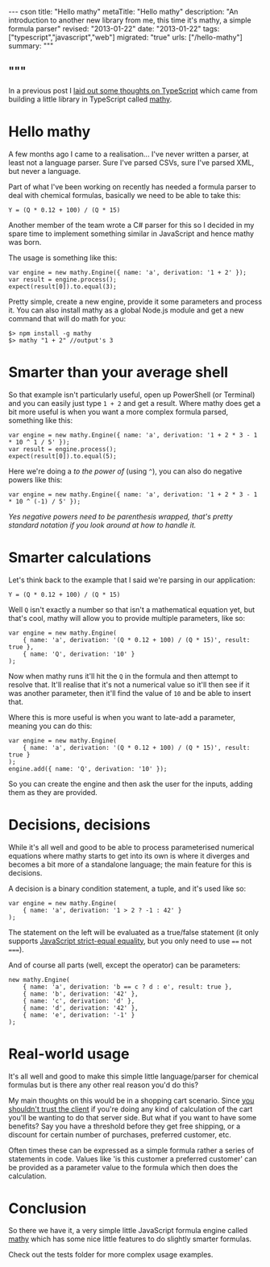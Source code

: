 --- cson
title: "Hello mathy"
metaTitle: "Hello mathy"
description: "An introduction to another new library from me, this time it's mathy, a simple formula parser"
revised: "2013-01-22"
date: "2013-01-22"
tags: ["typescript","javascript","web"]
migrated: "true"
urls: ["/hello-mathy"]
summary: """

"""
---
In a previous post I [laid out some thoughts on TypeScript](http://www.aaron-powell.com/javascript/thoughts-on-typescript) which came from building a little library in TypeScript called [mathy](https://github.com/aaronpowell/mathy.js).

# Hello mathy

A few months ago I came to a realisation... I've never written a parser, at least not a language parser. Sure I've parsed CSVs, sure I've parsed XML, but never a language.

Part of what I've been working on recently has needed a formula parser to deal with chemical formulas, basically we need to be able to take this:

	Y = (Q * 0.12 + 100) / (Q * 15)

Another member of the team wrote a C# parser for this so I decided in my spare time to implement something similar in JavaScript and hence mathy was born.

The usage is something like this:

    var engine = new mathy.Engine({ name: 'a', derivation: '1 + 2' });
    var result = engine.process();
    expect(result[0]).to.equal(3);

Pretty simple, create a new engine, provide it some parameters and process it. You can also install mathy as a global Node.js module and get a new command that will do math for you:

	$> npm install -g mathy
	$> mathy "1 + 2" //output's 3

# Smarter than your average shell

So that example isn't particularly useful, open up PowerShell (or Terminal) and you can easily just type `1 + 2` and get a result. Where mathy does get a bit more useful is when you want a more complex formula parsed, something like this:

    var engine = new mathy.Engine({ name: 'a', derivation: '1 + 2 * 3 - 1 * 10 ^ 1 / 5' });
    var result = engine.process();
    expect(result[0]).to.equal(5);

Here we're doing a _to the power of_ (using `^`), you can also do negative powers like this:

    var engine = new mathy.Engine({ name: 'a', derivation: '1 + 2 * 3 - 1 * 10 ^ (-1) / 5' });

_Yes negative powers need to be parenthesis wrapped, that's pretty standard notation if you look around at how to handle it._

# Smarter calculations

Let's think back to the example that I said we're parsing in our application:

	Y = (Q * 0.12 + 100) / (Q * 15)

Well `Q` isn't exactly a number so that isn't a mathematical equation yet, but that's cool, mathy will allow you to provide multiple parameters, like so:

    var engine = new mathy.Engine(
		{ name: 'a', derivation: '(Q * 0.12 + 100) / (Q * 15)', result: true },
		{ name: 'Q', derivation: '10' }
	);

Now when mathy runs it'll hit the `Q` in the formula and then attempt to resolve that. It'll realise that it's not a numerical value so it'll then see if it was another parameter, then it'll find the value of `10` and be able to insert that.

Where this is more useful is when you want to late-add a parameter, meaning you can do this:

    var engine = new mathy.Engine(
		{ name: 'a', derivation: '(Q * 0.12 + 100) / (Q * 15)', result: true }
	);
	engine.add({ name: 'Q', derivation: '10' });

So you can create the engine and then ask the user for the inputs, adding them as they are provided.

# Decisions, decisions

While it's all well and good to be able to process parameterised numerical equations where mathy starts to get into its own is where it diverges and becomes a bit more of a standalone language; the main feature for this is decisions.

A decision is a binary condition statement, a tuple, and it's used like so:

	var engine = new mathy.Engine(
		{ name: 'a', derivation: '1 > 2 ? -1 : 42' }
	);

The statement on the left will be evaluated as a true/false statement (it only supports [JavaScript strict-equal equality](http://javascriptweblog.wordpress.com/2011/02/07/truth-equality-and-javascript/), but you only need to use `==` not `===`).

And of course all parts (well, except the operator) can be parameters:

	new mathy.Engine(
		{ name: 'a', derivation: 'b == c ? d : e', result: true },
		{ name: 'b', derivation: '42' },
		{ name: 'c', derivation: 'd' },
		{ name: 'd', derivation: '42' },
		{ name: 'e', derivation: '-1' }
	);

# Real-world usage

It's all well and good to make this simple little language/parser for chemical formulas but is there any other real reason you'd do this?

My main thoughts on this would be in a shopping cart scenario. Since [you shouldn't trust the client](http://minimaxir.com/2012/10/client-side-validation-is-hard-mode/) if you're doing any kind of calculation of the cart you'll be wanting to do that server side. But what if you want to have some benefits? Say you have a threshold before they get free shipping, or a discount for certain number of purchases, preferred customer, etc.

Often times these can be expressed as a simple formula rather a series of statements in code. Values like 'is this customer a preferred customer' can be provided as a parameter value to the formula which then does the calculation.

# Conclusion

So there we have it, a very simple little JavaScript formula engine called [mathy](https://github.com/aaronpowell/mathy.js) which has some nice little features to do slightly smarter formulas.

Check out the tests folder for more complex usage examples.